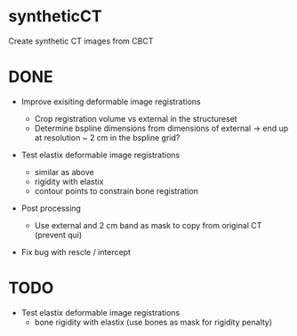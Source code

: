 # syntheticCT
Create synthetic CT images from CBCT

# DONE
- Improve exisiting deformable image registrations
    - Crop registration volume vs external in the structureset
    - Determine bspline dimensions from dimensions of external -> end up at resolution ~ 2 cm in the bspline grid? 

- Test elastix deformable image registrations
    - similar as above
    - rigidity with elastix
    - contour points to constrain bone registration

- Post processing
    - Use external and 2 cm band as mask to copy from original CT (prevent qui)

- Fix bug with rescle / intercept

# TODO
- Test elastix deformable image registrations
    - bone rigidity with elastix (use bones as mask for rigidity penalty)

